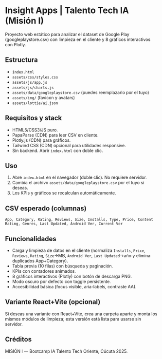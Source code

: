 # Insight Apps | Talento Tech IA (Misión I)

Proyecto web estático para analizar el dataset de Google Play (googleplaystore.csv) con limpieza en el cliente y 8 gráficos interactivos con Plotly.

## Estructura

- `index.html`
- `assets/css/styles.css`
- `assets/js/app.js`
- `assets/js/charts.js`
- `assets/data/googleplaystore.csv` (puedes reemplazarlo por el tuyo)
- `assets/img/` (favicon y avatars)
- `assets/lottie/ai.json`

## Requisitos y stack

- HTML5/CSS3/JS puro.
- PapaParse (CDN) para leer CSV en cliente.
- Plotly.js (CDN) para gráficos.
- Tailwind CSS (CDN) opcional para utilidades responsive.
- Sin backend. Abrir `index.html` con doble clic.

## Uso

1. Abre `index.html` en el navegador (doble clic). No requiere servidor.
2. Cambia el archivo `assets/data/googleplaystore.csv` por el tuyo si deseas.
3. Los KPIs y gráficos se recalculan automáticamente.

## CSV esperado (columnas)

`App, Category, Rating, Reviews, Size, Installs, Type, Price, Content Rating, Genres, Last Updated, Android Ver, Current Ver`

## Funcionalidades

- Carga y limpieza de datos en el cliente (normaliza `Installs`, `Price`, `Reviews`, `Rating`, `Size`→MB, `Android Ver`, `Last Updated`→año y elimina duplicados App+Category).
- Tabla previa (10 filas) con búsqueda y paginación.
- KPIs con contadores animados.
- 8 gráficos interactivos (Plotly) con botón de descarga PNG.
- Modo oscuro por defecto con toggle persistente.
- Accesibilidad básica (focus visible, aria-labels, contraste AA).

## Variante React+Vite (opcional)

Si deseas una variante con React+Vite, crea una carpeta aparte y monta los mismos módulos de limpieza; esta versión está lista para usarse sin servidor.

## Créditos

MISIÓN I — Bootcamp IA Talento Tech Oriente, Cúcuta 2025.
